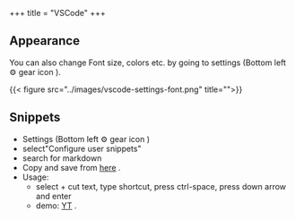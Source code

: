 +++
title = "VSCode"
+++

## Appearance
You can also change Font size, colors etc. by going to settings (Bottom left ⚙️ gear icon ).

{{< figure src="../images/vscode-settings-font.png" title="">}}

## Snippets
- Settings (Bottom left ⚙️ gear icon )
- select"Configure user snippets" 
- search for markdown 
- Copy and save from [here](../markdown.json) .
- Usage:
  - select + cut text, type shortcut, press ctrl-space, press down arrow and enter
  - demo: [YT](https://youtu.be/4gzHnJp1iOk) . 